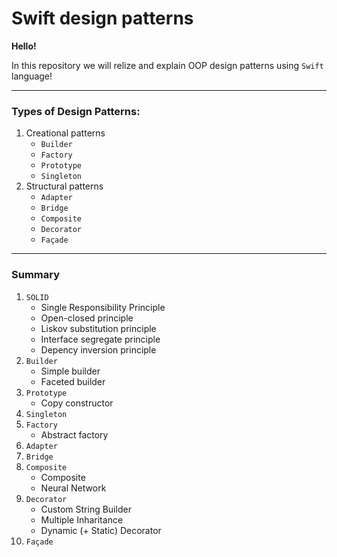 # Swift design patterns

**Hello!**

In this repository we will relize and explain OOP design patterns using `Swift` language!

***
### Types of Design Patterns:

1. Creational patterns
   * `Builder`
   * `Factory`
   * `Prototype`
   * `Singleton`
2. Structural patterns
   * `Adapter`
   * `Bridge`
   * `Composite`
   * `Decorator`
   * `Façade`

***
### Summary

1. `SOLID`
   * Single Responsibility Principle
   * Open-closed principle
   * Liskov substitution principle
   * Interface segregate principle
   * Depency inversion principle
2. `Builder`
   * Simple builder
   * Faceted builder
3. `Prototype`
   * Copy constructor
4. `Singleton`
5. `Factory`
   * Abstract factory
6. `Adapter`
7. `Bridge`
8. `Composite`
   * Composite
   * Neural Network
9. `Decorator`
   * Custom String Builder
   * Multiple Inharitance
   * Dynamic (+ Static) Decorator
10. `Façade`
